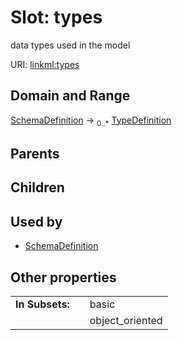 
# Slot: types


data types used in the model

URI: [linkml:types](https://w3id.org/linkml/types)


## Domain and Range

[SchemaDefinition](SchemaDefinition.md) &#8594;  <sub>0..\*</sub> [TypeDefinition](TypeDefinition.md)

## Parents


## Children


## Used by

 * [SchemaDefinition](SchemaDefinition.md)

## Other properties

|  |  |  |
| --- | --- | --- |
| **In Subsets:** | | basic |
|  | | object_oriented |

